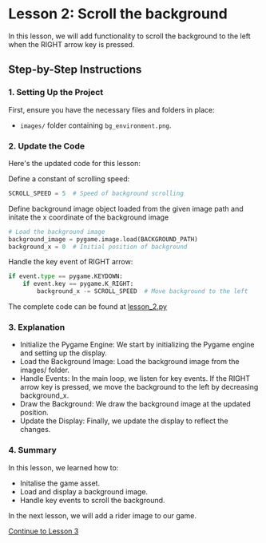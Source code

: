 # Lesson 2: Scroll the background

In this lesson, we will add functionality to scroll the background to the left when the RIGHT arrow key is pressed.

## Step-by-Step Instructions

### 1. Setting Up the Project

First, ensure you have the necessary files and folders in place:
- `images/` folder containing `bg_environment.png`.

### 2. Update the Code

Here's the updated code for this lesson:

Define a constant of scrolling speed: 
```python
SCROLL_SPEED = 5  # Speed of background scrolling
```

Define background image object loaded from the given image path and initate the x coordinate of the background image
```python
# Load the background image
background_image = pygame.image.load(BACKGROUND_PATH)
background_x = 0  # Initial position of background
```

Handle the key event of RIGHT arrow:
```python
if event.type == pygame.KEYDOWN:
    if event.key == pygame.K_RIGHT:
        background_x -= SCROLL_SPEED  # Move background to the left
```

The complete code can be found at [lesson_2.py](lesson_2.py)

### 3. Explanation

- Initialize the Pygame Engine: We start by initializing the Pygame engine and setting up the display.
- Load the Background Image: Load the background image from the images/ folder.
- Handle Events: In the main loop, we listen for key events. If the RIGHT arrow key is pressed, we move the background to the left by decreasing background_x.
- Draw the Background: We draw the background image at the updated position.
- Update the Display: Finally, we update the display to reflect the changes.

### 4. Summary

In this lesson, we learned how to:
- Initalise the game asset.
- Load and display a background image.
- Handle key events to scroll the background.

In the next lesson, we will add a rider image to our game.

[Continue to Lesson 3](LESSON_3.md)